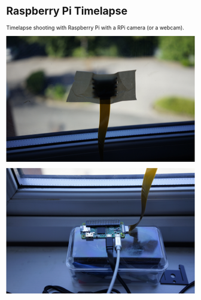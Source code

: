 # Raspberry Pi Timelapse
Timelapse shooting with Raspberry Pi with a RPi camera (or a webcam).

![cover2](assets/rpicam2.JPG)

![cover1](assets/rpicam1.JPG)